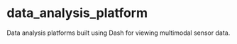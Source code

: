 # data_analysis_platform

Data analysis platforms built using Dash for viewing multimodal sensor data.
